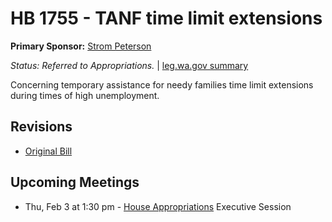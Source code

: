 # HB 1755 - TANF time limit extensions
**Primary Sponsor:** [Strom Peterson](/person/leg/strom.peterson.md)

*Status: Referred to Appropriations.* | [leg.wa.gov summary](https://app.leg.wa.gov/billsummary?BillNumber=1755&Year=2021)

Concerning temporary assistance for needy families time limit extensions during times of high unemployment.

## Revisions
* [Original Bill](1/)

## Upcoming Meetings
* Thu, Feb 3 at 1:30 pm - [House Appropriations](/house/2021-22/APP/) Executive Session